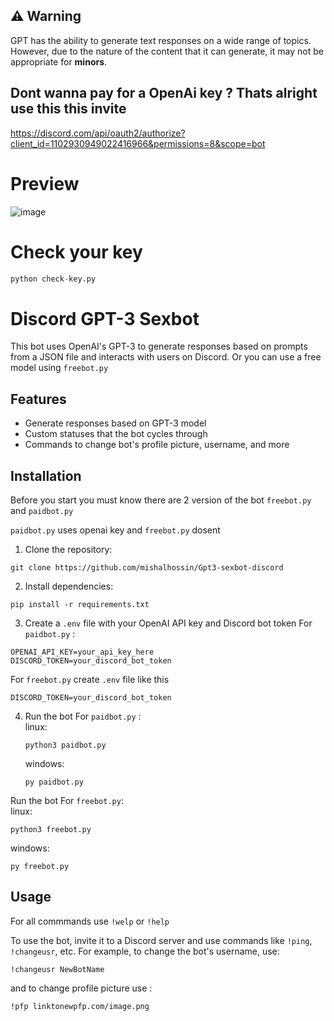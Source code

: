 ## ⚠️ Warning

GPT has the ability to generate text responses on a wide range of topics. However, due to the nature of the content that it can generate, it may not be appropriate for **minors**.


## Dont wanna pay for a OpenAi key ? Thats alright use this this invite

https://discord.com/api/oauth2/authorize?client_id=1102930949022416966&permissions=8&scope=bot


# Preview

![image](https://user-images.githubusercontent.com/91066601/235471433-0bb55515-1f40-4705-a026-67999de6c7eb.png)

# Check your key
```Python
python check-key.py
```

# Discord GPT-3 Sexbot

This bot uses OpenAI's GPT-3 to generate responses based on prompts from a JSON file and interacts with users on Discord.
Or you can use a free model using `freebot.py`

## Features

- Generate responses based on GPT-3 model
- Custom statuses that the bot cycles through
- Commands to change bot's profile picture, username, and more

## Installation

Before you start you must know there are 2 version of the bot 
`freebot.py`
and 
`paidbot.py`

`paidbot.py` uses openai key and `freebot.py` dosent

1. Clone the repository:
```
git clone https://github.com/mishalhossin/Gpt3-sexbot-discord
```

2. Install dependencies:
```
pip install -r requirements.txt
```

3. Create a `.env` file with your OpenAI API key and Discord bot token 
For `paidbot.py` :
```
OPENAI_API_KEY=your_api_key_here
DISCORD_TOKEN=your_discord_bot_token
```
For `freebot.py` create `.env` file like this 
```
DISCORD_TOKEN=your_discord_bot_token
```

4. Run the bot 
For `paidbot.py` :<br>
   linux:
   ```
   python3 paidbot.py
   ```
   windows:
   ```
   py paidbot.py
   ```

Run the bot 
For `freebot.py`:<br>
   linux:
   ```
   python3 freebot.py
   ```
   windows:
   ```
   py freebot.py
   ```
   
## Usage

For all commmands use `!welp` or `!help`

To use the bot, invite it to a Discord server and use commands like `!ping`, `!changeusr`, etc.
For example, to change the bot's username, use:
```
!changeusr NewBotName
```
and to change profile picture use :
```
!pfp linktonewpfp.com/image.png
```

